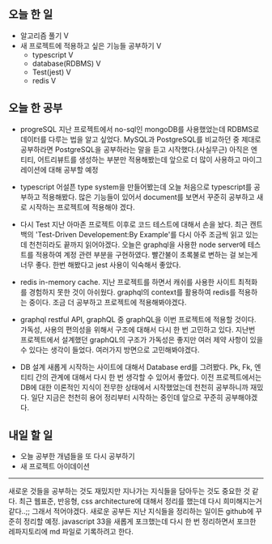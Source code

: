 ## 오늘 한 일

- 알고리즘 풀기 V
- 새 프로젝트에 적용하고 싶은 기능들 공부하기 V
  - typescript V
  - database(RDBMS) V
  - Test(jest) V
  - redis V

## 오늘 한 공부

- progreSQL
  지난 프로젝트에서 no-sql인 mongoDB를 사용했었는데 RDBMS로 데이터를 다루는 법을 알고 싶었다. 
  MySQL과 PostgreSQL를 비교하던 중 제대로 공부하라면 PostgreSQL을 공부하라는 말을 듣고 시작했다.(사실무근)
  아직은 엔티티, 어트리뷰트를 생성하는 부분만 적용해봤는데 앞으로 더 많이 사용하고 마이그레이션에 대해 공부할 예정

- typescript
  어설픈 type system을 만들어봤는데 오늘 처음으로 typescript를 공부하고 적용해봤다. 
  많은 기능들이 있어서 document를 보면서 꾸준히 공부하고 새로 시작하는 프로젝트에 적용해야 겠다.
  
- 다시 Test
  지난 아마존 프로젝트 이후로 코드 테스트에 대해서 손을 놨다. 
  최근 캔트백의 'Test-Driven Developement:By Example'를 다시 아주 조금씩 읽고 있는데 천천히라도 끝까지 읽어야겠다.
  오늘은 graphql을 사용한 node server에 테스트를 적용하여 계정 관련 부분을 구현하였다.
  빨간불이 초록불로 변하는 걸 보는게 너무 좋다. 
  한번 해봤다고 jest 사용이 익숙해서 좋았다.
  
- redis
  in-memory cache.
  지난 프로젝트를 하면서 캐쉬를 사용한 사이트 최적화를 경험하지 못한 것이 아쉬웠다.
  graphql의 context를 활용하여 redis를 적용하는 중이다.
  조금 더 공부하고 프로젝트에 적용해봐야겠다.
  
- graphql
  restful API, graphQL 중 graphQL을 이번 프로젝트에 적용할 것이다.
  가독성, 사용의 편의성을 위해서 구조에 대해서 다시 한 번 고민하고 있다. 
  지난번 프로젝트에서 설계했던 graphQL의 구조가 가독성은 좋지만 여러 제약 사항이 있을 수 있다는 생각이 들었다. 
  여러가지 방면으로 고민해봐야겠다.
  
- DB 설계
  새롭게 시작하는 사이트에 대해서 Database erd를 그려봤다. 
  Pk, Fk, 엔티티 간의 관계에 대해서 다시 한 번 생각할 수 있어서 좋았다.
  이전 프로젝트에서는 DB에 대한 이론적인 지식이 전무한 상태에서 시작했었는데 천천히 공부하니까 재밌다.
  일단 지금은 천천히 용어 정리부터 시작하는 중인데 앞으로 꾸준히 공부해야겠다.
  
## 내일 할 일

- 오늘 공부한 개념들을 또 다시 공부하기
- 새 프로젝트 아이데이션


---------


새로운 것들을 공부하는 것도 재밌지만 지나가는 지식들을 담아두는 것도 중요한 것 같다.
최근 웹표준, 반응형, css architecture에 대해서 정리를 했는데 다시 희미해지는거 같다..;;
그래서 적어야겠다.
새로운 공부든 지난 지식들을 정리하는 일이든 github에 꾸준히 정리할 예정.
javascript 33을 새롭게 포크했는데 다시 한 번 정리하면서 포크한 레파지토리에 md 파일로 기록하려고 한다.

  
